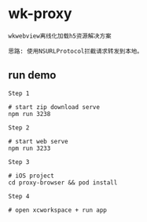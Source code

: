 # wk-proxy    
   
   
`wkwebview离线化加载h5资源解决方案`   
   
`思路: 使用NSURLProtocol拦截请求转发到本地。`
   
## run demo   
   
`Step 1`    
    
```shell
# start zip download serve
npm run 3238
```
   
   



`Step 2`    
    
```shell
# start web serve
npm run 3233
```
                
   
   
`Step 3`    
   
```shell
# iOS project
cd proxy-browser && pod install 
```
                
   
   
`Step 4`    
   
```shell
# open xcworkspace + run app
```
